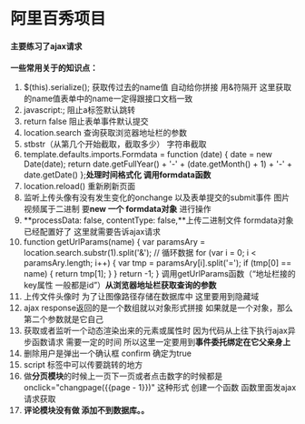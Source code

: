 # 阿里百秀项目

#### 主要练习了ajax请求

**一些常用关于的知识点：**

1. $(this).serialize(); 获取传过去的name值 自动给你拼接  用&符隔开  这里获取的name值表单中的name一定得跟接口文档一致
2. javascript:;  阻止a标签默认跳转
3.  return false 阻止表单事件默认提交
4. location.search 查询获取浏览器地址栏的参数
5.  stbstr（从第几个开始截取，截取多少） 字符串截取
6. template.defaults.imports.Formdata = function (date) {
        date = new Date(date);
        return date.getFullYear() + '-' + (date.getMonth() + 1) + '-' + date.getDate()
    };**处理时间格式化  调用formdata函数**
7. location.reload() 重新刷新页面
8. 监听上传头像有没有发生变化的onchange   以及表单提交的submit事件  图片视频属于二进制 要**new 一个 formdata对象** 进行操作
9. **processData: false,   contentType: false,**上传二进制文件 formdata对象已经配置好了 这里就需要告诉ajax请求
10. function getUrlParams(name) {
    	var paramsAry = location.search.substr(1).split('&');
        	// 循环数据
        	for (var i = 0; i < paramsAry.length; i++) {
        		var tmp = paramsAry[i].split('=');
        		if (tmp[0] == name) {
        			return tmp[1];
        		}
        	}
        	return -1;
    }    调用getUrlParams函数（“地址栏接的key属性    一般都是id”）**从浏览器地址栏获取查询的参数**
11. 上传文件头像时 为了让图像路径存储在数据库中 这里要用到隐藏域     <input type="hidden" name="接口文档中图像对应的值">
12. ajax    response返回的是一个数组就以对象形式拼接  如果就是一个对象，那么第二个参数就是它自己
13. 获取或者监听一个动态渲染出来的元素或属性时   因为代码从上往下执行ajax异步函数请求 需要一定的时间 所以这里一定要用到**事件委托绑定在它父亲身上**
14. 删除用户是弹出一个确认框 confirm  确定为true 
15. script 标签中可以传要跳转的地方
16. 做**分页模块**的时候上一页下一页或者点击数字的时候都是onclick="changpage({{page - 1}})"  这种形式  创建一个函数 函数里面发ajax请求获取
17. **评论模块没有做  添加不到数据库。。**

